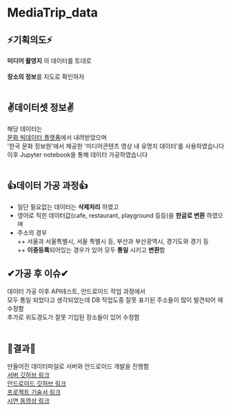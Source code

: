 # MediaTrip_data
 
## ⚡기획의도⚡
**미디어 촬영지** 의 데이터를 토대로<br/><br/>
**장소의 정보**를 지도로 확인하자 <br/><br/>

## ✌데이터셋 정보✌
해당 데이터는<br/>
[문화 빅데이터 플랫폼](https://www.bigdata-culture.kr/bigdata/user/data_market/detail.do?id=462fe230-0334-11ee-a67e-69239d37dfae, '문화 빅데이터 플랫폼')에서 내려받았으며 <br/>
'한국 문화 정보원'에서 제공한 '미디어콘텐츠 영상 내 유명지 데이터'를 사용하였습니다<br/>
이후 Jupyter notebook을 통해 데이터 가공하였습니다<br/><br/>

## 👍데이터 가공 과정👍

+ 일단 필요없는 데이터는 **삭제처리** 하였고<br/>
+ 영어로 적힌 데이터값(cafe, restaurant, playground 등등)을 **한글로 변환** 하였으며<br/>
+ 주소의 경우<br/>
++ 서울과 서울특별시, 서울 특별시 등, 부산과 부산광역시, 경기도와 경기 등<br/>
++ **이중등록**되어있는 경우가 있어 모두 **통일** 시키고 **변환**함<br/>
    
## ✔가공 후 이슈✔
데이터 가공 이후 API테스트, 안드로이드 작업 과정에서<br/>
모두 통일 되었다고 생각되었는데 DB 작업도중 잘못 표기된 주소들이 많이 발견되어 재수정함<br/>
추가로 위도경도가 잘못 기입된 장소들이 있어 수정함<br/><br/>

## 🎈결과🎈
만들어진 데이터파일로 서버와 안드로이드 개발을 진행함<br/>
[서버 깃허브 링크](https://github.com/spiegelgo/aws-media-server, '서버 깃허브 링크')<br/>
[안드로이드 깃허브 링크](https://github.com/spiegelgo/MediaTrip_android, '안드로이드 깃허브 링크')<br/>
[프로젝트 기술서 링크](https://docs.google.com/presentation/d/1LXr1Qc0jYfgcrlqNZCiGHb6zWxD_4zUnYdpqZs3dbVc/edit?usp=sharing, '프로젝트 기술서 링크')<br/>
[시연 동영상 링크](https://youtu.be/cTmRnp7LIYM, '시연동영상 링크')<br/>
